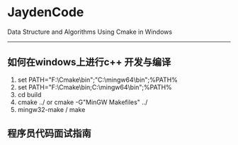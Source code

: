# JaydenCode
Data Structure and Algorithms Using Cmake in Windows

---

## 如何在windows上进行c++ 开发与编译
1. set PATH="F:\Cmake\bin";"C:\mingw64\bin";%PATH%
2. set PATH="F:\Cmake\bin;C:\mingw64\bin";%PATH%
3. cd build
4. cmake ../  or cmake -G"MinGW Makefiles" ../
5. mingw32-make / make

## 程序员代码面试指南
